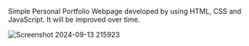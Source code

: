 Simple Personal Portfolio Webpage developed by using HTML, CSS and JavaScript. It will be improved over time.

![Screenshot 2024-09-13 215923](https://github.com/user-attachments/assets/38c173a0-275e-4708-8a77-29cf85f9ee28)
